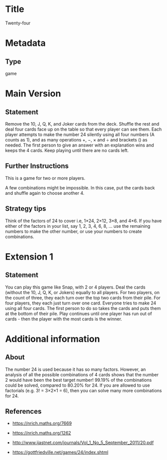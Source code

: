 # Title

Twenty-four

# Metadata

## Type

game

# Main Version

## Statement

Remove the 10, J, Q, K, and Joker cards from the deck. Shuffle the rest and deal four cards face up on the table so that every player can see them. Each player attempts to make the number 24 silently using all four numbers (A counts as 1), and as many operations +, −, × and ÷ and brackets () as needed. The first person to give an answer with an explanation wins and keeps the 4 cards. Keep playing until there are no cards left.

## Further Instructions

This is a game for two or more players. 

A few combinations might be impossible. In this case, put the cards back and shuffle again to choose another 4. 

## Strategy tips

Think of the factors of 24 to cover i.e, 1×24, 2×12, 3×8, and 4×6. If you have either of the factors in your list, say 1, 2, 3, 4, 6, 8, …  use the remaining numbers to make the other number, or use your numbers to create combinations.

# Extension 1

## Statement

You can play this game like Snap, with 2 or 4 players. Deal the cards (without the 10, J, Q, K, or Jokers) equally to all players. For two players, on the count of three, they each turn over the top two cards from their pile. For four players, they each just turn over one card. Everyone tries to make 24 using all four cards. The first person to do so takes the cards and puts them at the bottom of their pile. Play continues until one player has run out of cards - then the player with the most cards is the winner.

# Additional information

## About

The number 24 is used because it has so many factors. However, an analysis of all the possible combinations of 4 cards shows that the number 2 would have been the best target number! 99.19% of the combinations could be solved, compared to 80.20% for 24. If you are allowed to use factorials (e.g. 3! = 3×2×1 = 6), then you can solve many more combinations for 24.

## References

* https://nrich.maths.org/7669

* https://nrich.maths.org/1262

* http://www.ijastnet.com/journals/Vol_1_No_5_September_2011/20.pdf

* https://gottfriedville.net/games/24/index.shtml

